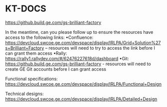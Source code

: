 # KT-DOCS

https://github.build.ge.com/gs-brilliant-factory   

In the meantime, can you please follow up to ensure the resources have access to the following links:
•Confluence: https://devcloud.swcoe.ge.com/devspace/display/IRLPA/Grid+Solution%27s+Brilliant+Factory – resources will need to try to access the link before I can grant them access
•Rally: https://rally1.rallydev.com/#/62476227618d/dashboard
•Git: https://github.build.ge.com/gs-brilliant-factory - resources will need to create GE Git accounts before I can grant access

Functional specifications:
 https://devcloud.swcoe.ge.com/devspace/display/IRLPA/Functional+Design
 
Technical designs: 
https://devcloud.swcoe.ge.com/devspace/display/IRLPA/Detailed+Design
